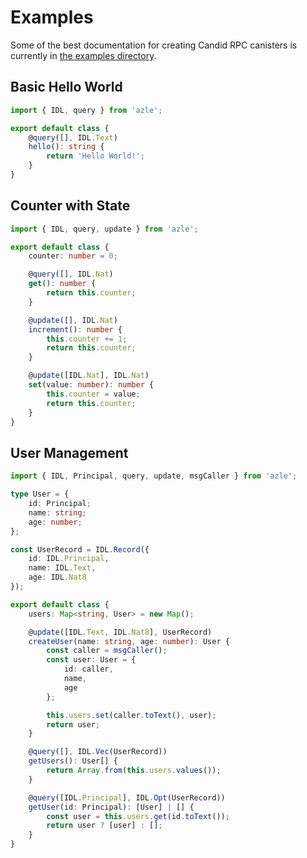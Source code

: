 # Examples

Some of the best documentation for creating Candid RPC canisters is currently in [the examples directory](https://github.com/demergent-labs/azle/tree/main/examples/stable/test/end_to_end/candid_rpc).

## Basic Hello World

```typescript
import { IDL, query } from 'azle';

export default class {
    @query([], IDL.Text)
    hello(): string {
        return 'Hello World!';
    }
}
```

## Counter with State

```typescript
import { IDL, query, update } from 'azle';

export default class {
    counter: number = 0;

    @query([], IDL.Nat)
    get(): number {
        return this.counter;
    }

    @update([], IDL.Nat)
    increment(): number {
        this.counter += 1;
        return this.counter;
    }

    @update([IDL.Nat], IDL.Nat)
    set(value: number): number {
        this.counter = value;
        return this.counter;
    }
}
```

## User Management

```typescript
import { IDL, Principal, query, update, msgCaller } from 'azle';

type User = {
    id: Principal;
    name: string;
    age: number;
};

const UserRecord = IDL.Record({
    id: IDL.Principal,
    name: IDL.Text,
    age: IDL.Nat8
});

export default class {
    users: Map<string, User> = new Map();

    @update([IDL.Text, IDL.Nat8], UserRecord)
    createUser(name: string, age: number): User {
        const caller = msgCaller();
        const user: User = {
            id: caller,
            name,
            age
        };

        this.users.set(caller.toText(), user);
        return user;
    }

    @query([], IDL.Vec(UserRecord))
    getUsers(): User[] {
        return Array.from(this.users.values());
    }

    @query([IDL.Principal], IDL.Opt(UserRecord))
    getUser(id: Principal): [User] | [] {
        const user = this.users.get(id.toText());
        return user ? [user] : [];
    }
}
```
